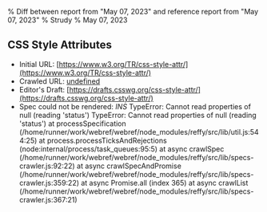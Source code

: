 % Diff between report from "May 07, 2023" and reference report from "May 07, 2023"
% Strudy
% May 07, 2023

## CSS Style Attributes

- Initial URL: [https://www.w3.org/TR/css-style-attr/](https://www.w3.org/TR/css-style-attr/)
- Crawled URL: [undefined](undefined)
- Editor's Draft: [https://drafts.csswg.org/css-style-attr/](https://drafts.csswg.org/css-style-attr/)
- Spec could not be rendered: *INS* TypeError: Cannot read properties of null (reading 'status') TypeError: Cannot read properties of null (reading 'status')
    at processSpecification (/home/runner/work/webref/webref/node_modules/reffy/src/lib/util.js:544:25)
    at process.processTicksAndRejections (node:internal/process/task_queues:95:5)
    at async crawlSpec (/home/runner/work/webref/webref/node_modules/reffy/src/lib/specs-crawler.js:92:22)
    at async crawlSpecAndPromise (/home/runner/work/webref/webref/node_modules/reffy/src/lib/specs-crawler.js:359:22)
    at async Promise.all (index 365)
    at async crawlList (/home/runner/work/webref/webref/node_modules/reffy/src/lib/specs-crawler.js:367:21)



